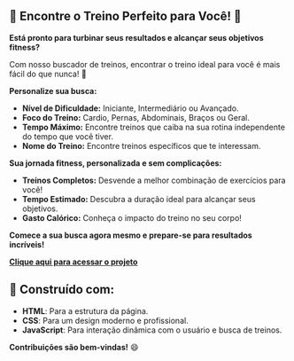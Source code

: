 ##  💪 Encontre o Treino Perfeito para Você! 💪

**Está pronto para turbinar seus resultados e alcançar seus objetivos fitness?** 

Com nosso buscador de treinos, encontrar o treino ideal para você é mais fácil do que nunca! 🤩

**Personalize sua busca:**

* **Nível de Dificuldade:** Iniciante, Intermediário ou Avançado.
* **Foco do Treino:** Cardio, Pernas, Abdominais, Braços ou Geral.
* **Tempo Máximo:** Encontre treinos que caiba na sua rotina independente do tempo que você tiver.
* **Nome do Treino:** Encontre treinos específicos que te interessam.

**Sua jornada fitness, personalizada e sem complicações:**

* **Treinos Completos:**  Desvende a melhor combinação de exercícios para você!
* **Tempo Estimado:** Descubra a duração ideal para alcançar seus objetivos.
* **Gasto Calórico:** Conheça o impacto do treino no seu corpo!

**Comece a sua busca agora mesmo e prepare-se para resultados incríveis!** 

**[Clique aqui para acessar o projeto](https://busca-planos-de-treinos-pvf9xn9bd.vercel.app)**

##  🚀 Construído com:

* **HTML**: Para a estrutura da página.
* **CSS**:  Para um design moderno e profissional.
* **JavaScript**: Para interação dinâmica com o usuário e busca de treinos.

**Contribuições são bem-vindas!** 😄
